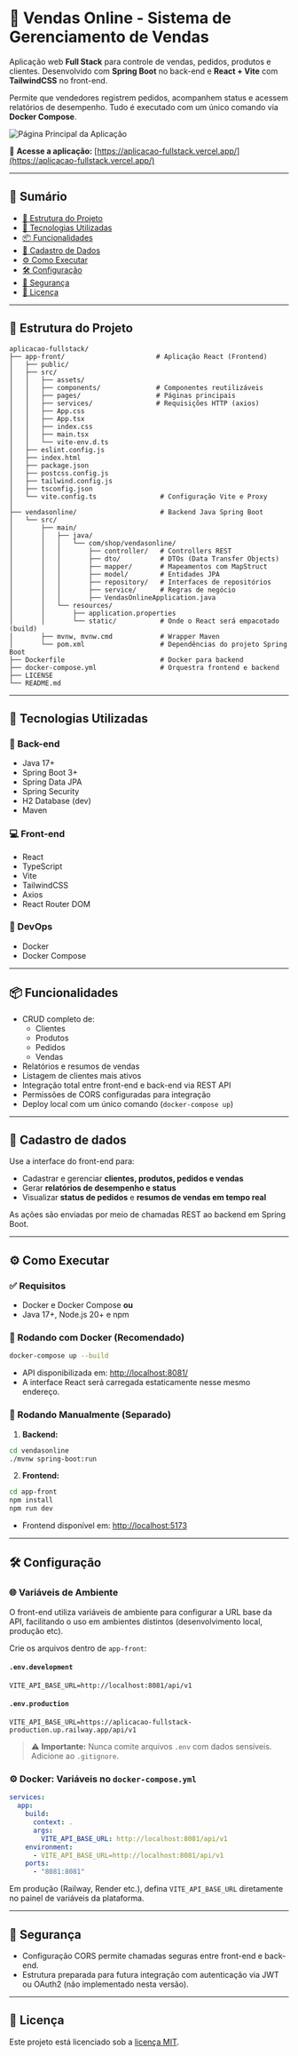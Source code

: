 # 🛒 Vendas Online - Sistema de Gerenciamento de Vendas

Aplicação web **Full Stack** para controle de vendas, pedidos, produtos e clientes. Desenvolvido com **Spring Boot** no back-end e **React + Vite** com **TailwindCSS** no front-end. 

Permite que vendedores registrem pedidos, acompanhem status e acessem relatórios de desempenho. Tudo é executado com um único comando via **Docker Compose**.

![Página Principal da Aplicação](app-front/src/assets/telainicial.png)

🔗 **Acesse a aplicação:**
[https://aplicacao-fullstack.vercel.app/](https://aplicacao-fullstack.vercel.app/)

---
## 📑 Sumário

- [📂 Estrutura do Projeto](#-estrutura-do-projeto)  
- [🚀 Tecnologias Utilizadas](#-tecnologias-utilizadas)  
- [📦 Funcionalidades](#-funcionalidades)  
- [📝 Cadastro de Dados](#-cadastro-de-dados)  
- [⚙️ Como Executar](#️-como-executar)  
- [🛠️ Configuração](#️-configuração)  
- [🔐 Segurança](#-segurança)  
- [📄 Licença](#-licença)

---

## 📂 Estrutura do Projeto

```
aplicacao-fullstack/
├── app-front/                       # Aplicação React (Frontend)
│   ├── public/
│   ├── src/
│   │   ├── assets/
│   │   ├── components/              # Componentes reutilizáveis
│   │   ├── pages/                   # Páginas principais
│   │   ├── services/                # Requisições HTTP (axios)
│   │   ├── App.css
│   │   ├── App.tsx
│   │   ├── index.css
│   │   ├── main.tsx
│   │   └── vite-env.d.ts
│   ├── eslint.config.js
│   ├── index.html
│   ├── package.json
│   ├── postcss.config.js
│   ├── tailwind.config.js
│   ├── tsconfig.json
│   └── vite.config.ts                # Configuração Vite e Proxy
│
├── vendasonline/                     # Backend Java Spring Boot
│   └── src/                          
│       ├── main/
│       │   ├── java/
│       │   │   └── com/shop/vendasonline/
│       │   │       ├── controller/   # Controllers REST
│       │   │       ├── dto/          # DTOs (Data Transfer Objects)
│       │   │       ├── mapper/       # Mapeamentos com MapStruct
│       │   │       ├── model/        # Entidades JPA
│       │   │       ├── repository/   # Interfaces de repositórios
│       │   │       ├── service/      # Regras de negócio
│       │   │       ├── VendasOnlineApplication.java
│       │   └── resources/
│       │       ├── application.properties
│       │       └── static/           # Onde o React será empacotado (build)
│       ├── mvnw, mvnw.cmd            # Wrapper Maven
│       └── pom.xml                   # Dependências do projeto Spring Boot
├── Dockerfile                        # Docker para backend
├── docker-compose.yml                # Orquestra frontend e backend
├── LICENSE
└── README.md 
```

---

## 🚀 Tecnologias Utilizadas

### 🔧 Back-end
- Java 17+
- Spring Boot 3+
- Spring Data JPA
- Spring Security
- H2 Database (dev)
- Maven

### 💻 Front-end
- React
- TypeScript
- Vite
- TailwindCSS
- Axios
- React Router DOM

### 🐳 DevOps
- Docker
- Docker Compose

---

## 📦 Funcionalidades

- CRUD completo de:
  - Clientes
  - Produtos
  - Pedidos
  - Vendas
- Relatórios e resumos de vendas
- Listagem de clientes mais ativos
- Integração total entre front-end e back-end via REST API
- Permissões de CORS configuradas para integração
- Deploy local com um único comando (`docker-compose up`)

---

## 📝 Cadastro de dados

Use a interface do front-end para:

- Cadastrar e gerenciar **clientes, produtos, pedidos e vendas**
- Gerar **relatórios de desempenho e status**
- Visualizar **status de pedidos** e **resumos de vendas em tempo real**

As ações são enviadas por meio de chamadas REST ao backend em Spring Boot.

---

## ⚙️ Como Executar

### ✅ Requisitos

- Docker e Docker Compose **ou**
- Java 17+, Node.js 20+ e npm

### 🔁 Rodando com Docker (Recomendado)

```bash
docker-compose up --build
```

- API disponibilizada em: [http://localhost:8081/](http://localhost:8081/) 
- A interface React será carregada estaticamente nesse mesmo endereço.

### 🔧 Rodando Manualmente (Separado)

1. **Backend:**

```bash
cd vendasonline
./mvnw spring-boot:run
```

2. **Frontend:**

```bash
cd app-front
npm install
npm run dev
```

- Frontend disponível em: [http://localhost:5173](http://localhost:5173)

---

## 🛠️ Configuração

### 🌐 Variáveis de Ambiente

O front-end utiliza variáveis de ambiente para configurar a URL base da API, facilitando o uso em ambientes distintos (desenvolvimento local, produção etc).

Crie os arquivos dentro de `app-front`:

#### `.env.development`
```env
VITE_API_BASE_URL=http://localhost:8081/api/v1
```

#### `.env.production`
```env
VITE_API_BASE_URL=https://aplicacao-fullstack-production.up.railway.app/api/v1
```

> ⚠️ **Importante:** Nunca comite arquivos `.env` com dados sensíveis. Adicione ao `.gitignore`.

### ⚙️ Docker: Variáveis no `docker-compose.yml`

```yaml
services:
  app:
    build:
      context: .
      args:
        VITE_API_BASE_URL: http://localhost:8081/api/v1
    environment:
      - VITE_API_BASE_URL=http://localhost:8081/api/v1
    ports:
      - "8081:8081"
```

Em produção (Railway, Render etc.), defina `VITE_API_BASE_URL` diretamente no painel de variáveis da plataforma.

---

## 🔐 Segurança

- Configuração CORS permite chamadas seguras entre front-end e back-end.
- Estrutura preparada para futura integração com autenticação via JWT ou OAuth2 (não implementado nesta versão).

---

## 📄 Licença

Este projeto está licenciado sob a [licença MIT](LICENSE).
